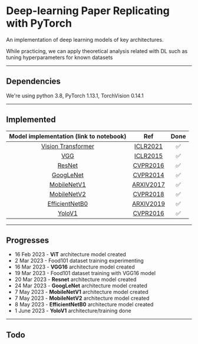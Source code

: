 # Deep-learning Paper Replicating with PyTorch
An implementation of deep learning models of key architectures.

While practicing, we can apply theoretical analysis related with DL such as tuning hyperparameters for known datasets
<hr>

## Dependencies
We're using python 3.8, PyTorch 1.13.1, TorchVision 0.14.1
<hr>

## Implemented
|Model implementation (link to notebook)|Ref|Done|
|:------------------------------------:|:-----------:|:----:|
|[Vision Transformer](./notebook_replicating/ViT_architecture.ipynb)|[ICLR2021](https://arxiv.org/abs/2010.11929)|✅|
|[VGG](./notebook_replicating/VGG-16_architecture.ipynb)|[ICLR2015](https://arxiv.org/pdf/1409.1556.pdf)|✅|
|[ResNet](./notebook_replicating/Resnet_architecture.ipynb)|[CVPR2016](https://arxiv.org/pdf/1512.03385.pdf)|✅|
|[GoogLeNet](./notebook_replicating/GoogLeNet_architecture.ipynb)|[CVPR2014](https://arxiv.org/pdf/1409.4842.pdf)|✅|
|[MobileNetV1](./notebook_replicating/MobileNetV1_architecture.ipynb)|[ARXIV2017](https://arxiv.org/abs/1704.04861)|✅|
|[MobileNetV2](./notebook_replicating/MobileNetV2_architecture.ipynb)|[CVPR2018](https://arxiv.org/abs/1801.04381)|✅|
|[EfficientNetB0](./notebook_replicating/EffcientNet_architecture.ipynb)|[ARXIV2019](https://ieeexplore.ieee.org/document/8578843)|✅|
|[YoloV1](./notebook_replicating/YoloV1_architecture.ipynb)|[CVPR2016](https://openaccess.thecvf.com/content_cvpr_2016/papers/Redmon_You_Only_Look_CVPR_2016_paper.pdf)|✅|
<hr>

## Progresses
- 16 Feb 2023 - **ViT** architecture model created
- 2 Mar 2023 - Food101 dataset training experimenting
- 16 Mar 2023 - **VGG16** architecture model created
- 19 Mar 2023 - Food101 dataset training with VGG16 model
- 20 Mar 2023 - **Resnet** architecture model created
- 24 Mar 2023 - **GoogLeNet** architecture model created
- 7 May 2023 - **MobileNetV1** architecture model created
- 7 May 2023 - **MobileNetV2** architecture model created
- 8 May 2023 - **EfficientNetB0** architecture model created
- 1 June 2023 - **YoloV1** architecture/training done
<hr>

## Todo

